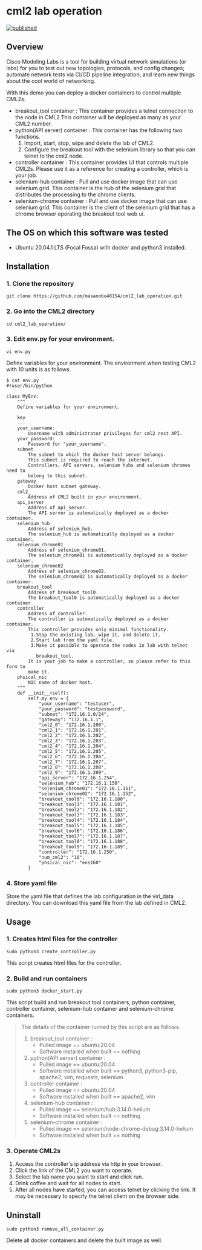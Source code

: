 # cml2 lab operation

[![published](https://static.production.devnetcloud.com/codeexchange/assets/images/devnet-published.svg)](https://developer.cisco.com/codeexchange/github/repo/masanobu48154/cml2_lab_operation)

## Overview

Cisco Modeling Labs is a tool for building virtual network simulations (or labs) for you to test out new topologies, protocols, and config changes; automate network tests via CI/CD pipeline integration; and learn new things about the cool world of networking.

With this demo you can deploy a docker containers to control multiple CML2s.

- breakout_tool container :  This container provides a telnet connection to the node in CML2.This container will be deployed as many as your CML2 number.
- python(API server) container : This container has the following two functions.
  1. Import, start, stop, wipe and delete the lab of CML2.
  2. Configure the breakout tool with the selenium library so that you can telnet to the cml2 node.
- controller container : This container provides UI that controls multiple CML2s. Please use it as a reference for creating a controller, which is your job.
- selenium-hub container : Pull and use docker image that can use selenium grid. This container is the hub of the selenium grid that distributes the processing to the chrome clients.
- selenium-chrome container : Pull and use docker image that can use selenium grid. This container is the client of the selenium grid that has a chrome browser operating the breakout tool web ui.

## The OS on which this software was tested
- Ubuntu 20.04.1 LTS (Focal Fossa) with docker and python3 installed.

## Installation

### 1. Clone the repository
```
git clone https://github.com/masanobu48154/cml2_lab_operation.git
```

### 2. Go into the CML2 directory
```
cd cml2_lab_operation/
```

### 3. Edit env.py for your environment.
```
vi env.py
```

Define variables for your environment.
The environment when testing CML2 with 10 units is as follows.

```
$ cat env.py
#!user/bin/python

class MyEnv:
    """
    Define variables for your environment.

    key
    ---
    your_username:
        Username with administrator privileges for cml2 rest API.
    your_password:
        Password for "your_username".
    subnet
        The subnet to which the docker host server belongs.
        This subnet is required to reach the internet.
        Controllers, API servers, selenium hubs and selenium chromes need to
        belong to this subnet.
    gateway
        Docker host subnet gateway.
    cml2_
        Address of CML2 built in your environment.
    api_server
        Address of api_server.
        The API server is automatically deployed as a docker container.
    selenium_hub
        Address of selenium_hub.
        The selenium_hub is automatically deployed as a docker container.
    selenium_chrome01
        Address of selenium_chrome01.
        The selenium_chrome01 is automatically deployed as a docker container.
    selenium_chrome02
        Address of selenium_chrome02.
        The selenium_chrome02 is automatically deployed as a docker container.
    breakout_tool
        Address of breakout_tool0.
        The breakout_tool0 is automatically deployed as a docker container.
    controller
        Address of controller.
        The controller is automatically deployed as a docker container.
        This controller provides only minimal functionality.
         1.Stop the existing lab, wipe it, and delete it.
         2.Start lab from the yaml file.
         3.Make it possible to operate the nodes in lab with telnet via
           breakout_tool.
        It is your job to make a controller, so please refer to this form to
        make it.
    phsical_nic
        NIC name of docker host.
    """
    def __init__(self):
        self.my_env = {
            "your_username": "testuser",
            "your_password": "testpassword",
            "subnet": "172.16.1.0/24",
            "gateway": "172.16.1.1",
            "cml2_0": "172.16.1.200",
            "cml2_1": "172.16.1.201",
            "cml2_2": "172.16.1.202",
            "cml2_3": "172.16.1.203",
            "cml2_4": "172.16.1.204",
            "cml2_5": "172.16.1.205",
            "cml2_6": "172.16.1.206",
            "cml2_7": "172.16.1.207",
            "cml2_8": "172.16.1.208",
            "cml2_9": "172.16.1.209",
            "api_server": "172.16.1.254",
            "selenium_hub": "172.16.1.150",
            "selenium_chrome01": "172.16.1.151",
            "selenium_chrome02": "172.16.1.152",
            "breakout_tool0": "172.16.1.180",
            "breakout_tool1": "172.16.1.181",
            "breakout_tool2": "172.16.1.182",
            "breakout_tool3": "172.16.1.183",
            "breakout_tool4": "172.16.1.184",
            "breakout_tool5": "172.16.1.185",
            "breakout_tool6": "172.16.1.186",
            "breakout_tool7": "172.16.1.187",
            "breakout_tool8": "172.16.1.188",
            "breakout_tool9": "172.16.1.189",
            "controller": "172.16.1.250",
            "num_cml2": "10",
            "phsical_nic": "ens160"
        }
```

### 4. Store yaml file
Store the yaml file that defines the lab configuration in the virl_data directory. You can download this yaml file from the lab defined in CML2.

## Usage

### 1. Creates html files for the controller
```
sudo python3 create_controller.py
```
This script creates html files for the controller.

### 2. Build and run containers
```
sudo python3 docker_start.py
```
This script build and run breakout tool containers, python container, controller container, selenium-hub container and selenium-chrome containers.

> The details of the container runned by this script are as follows.
>
> 1. breakout_tool container :  
>    - Pulled image == ubuntu:20.04
>    - Software installed when built == nothing
> 2. python(API server) container :
>    - Pulled image == ubuntu:20.04
>    - Software installed when built == python3, python3-pip, apache2, vim, requests, selenium
> 3. controller container :
>    - Pulled image == ubuntu:20.04
>    - Software installed when built == apache2, vim
> 4. selenium-hub container :
>    - Pulled image == selenium/hub:3.14.0-helium
>    - Software installed when built == nothing
> 5. selenium-chrome container :
>    - Pulled image == selenium/node-chrome-debug:3.14.0-helium
>    - Software installed when built == nothing

### 3. Operate CML2s
1. Access the controller's ip address via http in your browser.
2. Click the link of the CML2 you want to operate.
3. Select the lab name you want to start and click run.
4. Drink coffee and wait for all nodes to start.
5. After all nodes have started, you can access telnet by clicking the link. It may be necessary to specify the telnet client on the browser side.

## Uninstall
```
sudo python3 remove_all_container.py
```
Delete all docker containers and delete the built image as well.
